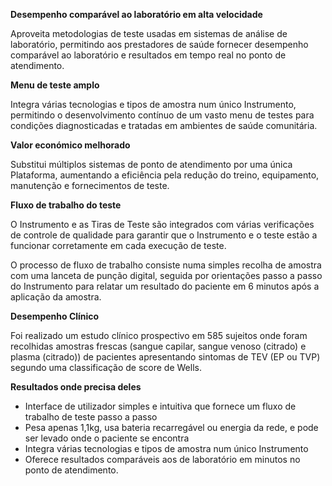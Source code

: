 **Desempenho comparável ao laboratório em alta velocidade**

Aproveita metodologias de teste usadas em sistemas de análise de laboratório, permitindo aos prestadores de saúde fornecer desempenho comparável ao laboratório e resultados em tempo real no ponto de atendimento.

**Menu de teste amplo**

Integra várias tecnologias e tipos de amostra num único Instrumento, permitindo o desenvolvimento contínuo de um vasto menu de testes para condições diagnosticadas e tratadas em ambientes de saúde comunitária.

**Valor económico melhorado**

Substitui múltiplos sistemas de ponto de atendimento por uma única Plataforma, aumentando a eficiência pela redução do treino, equipamento, manutenção e fornecimentos de teste.

**Fluxo de trabalho do teste**

O Instrumento e as Tiras de Teste são integrados com várias verificações de controle de qualidade para garantir que o Instrumento e o teste estão a funcionar corretamente em cada execução de teste.

O processo de fluxo de trabalho consiste numa simples recolha de amostra com uma lanceta de punção digital, seguida por orientações passo a passo do Instrumento para relatar um resultado do paciente em 6 minutos após a aplicação da amostra.

**Desempenho Clínico**

Foi realizado um estudo clínico prospectivo em 585 sujeitos onde foram recolhidas amostras frescas (sangue capilar, sangue venoso (citrado) e plasma (citrado)) de pacientes apresentando sintomas de TEV (EP ou TVP) segundo uma classificação de score de Wells.

**Resultados onde precisa deles**

- Interface de utilizador simples e intuitiva que fornece um fluxo de trabalho de teste passo a passo
- Pesa apenas 1,1kg, usa bateria recarregável ou energia da rede, e pode ser levado onde o paciente se encontra
- Integra várias tecnologias e tipos de amostra num único Instrumento
- Oferece resultados comparáveis aos de laboratório em minutos no ponto de atendimento.
